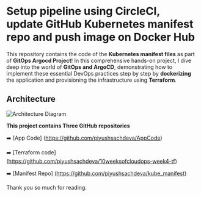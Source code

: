 # Setup pipeline using CircleCI, update GitHub Kubernetes manifest repo and push image on Docker Hub

This repository contains the code of the **Kubernetes manifest files** as part of **GitOps Argocd Project**! In this comprehensive hands-on project, I dive deep into the world of **GitOps and ArgoCD**, demonstrating how to implement these essential DevOps practices step by step by **dockerizing** the application and provisioning the infrastructure using **Terraform**.

## Architecture

![Architecture Diagram](https://cdn-images-1.medium.com/max/800/1*T5IRoSoiqT8qnYLUprsRUQ.png)

**This project contains Three GitHub repositories**

➡️ [App Code] (https://github.com/piyushsachdeva/AppCode)

➡️ [Terraform code] (https://github.com/piyushsachdeva/10weeksofcloudops-week4-tf)

➡️ [Manifest Repo] (https://github.com/piyushsachdeva/kube_manifest)

Thank you so much for reading.

